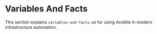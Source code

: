 # Variables And Facts

This section explains `variables-and-facts.md` for using Ansible in modern infrastructure automation.